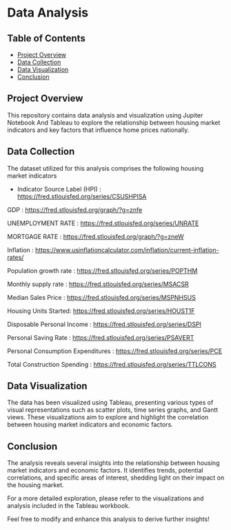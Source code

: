 # Data Analysis

## Table of Contents
- [Project Overview](#overview)
- [Data Collection](#data-collection)
- [Data Visualization](#data-visualization)
- [Conclusion](#conclusion)


## Project Overview
This repository contains data analysis and visualization using Jupiter Notebook And Tableau to explore the relationship between housing market indicators and key factors that influence home prices nationally.

## Data Collection
The dataset utilized for this analysis comprises the following  housing market indicators 

- Indicator        Source
Label (HPI) : https://fred.stlouisfed.org/series/CSUSHPISA

GDP : https://fred.stlouisfed.org/graph/?g=znfe

UNEMPLOYMENT RATE : https://fred.stlouisfed.org/series/UNRATE

MORTGAGE RATE : https://fred.stlouisfed.org/graph/?g=zneW

Inflation : https://www.usinflationcalculator.com/inflation/current-inflation-rates/

Population growth rate : https://fred.stlouisfed.org/series/POPTHM

Monthly supply rate : https://fred.stlouisfed.org/series/MSACSR

Median Sales Price : https://fred.stlouisfed.org/series/MSPNHSUS

Housing Units Started: https://fred.stlouisfed.org/series/HOUST1F

Disposable Personal Income : https://fred.stlouisfed.org/series/DSPI

Personal Saving Rate : https://fred.stlouisfed.org/series/PSAVERT

Personal Consumption Expenditures : https://fred.stlouisfed.org/series/PCE

Total Construction Spending : https://fred.stlouisfed.org/series/TTLCONS


## Data Visualization
The data has been visualized using Tableau, presenting various types of visual representations such as scatter plots, time series graphs, and Gantt views. These visualizations aim to explore and highlight the correlation between housing market indicators and economic factors.

## Conclusion
The analysis reveals several insights into the relationship between housing market indicators and economic factors. It identifies trends, potential correlations, and specific areas of interest, shedding light on their impact on the housing market.

For a more detailed exploration, please refer to the visualizations and analysis included in the Tableau workbook.

Feel free to modify and enhance this analysis to derive further insights!
